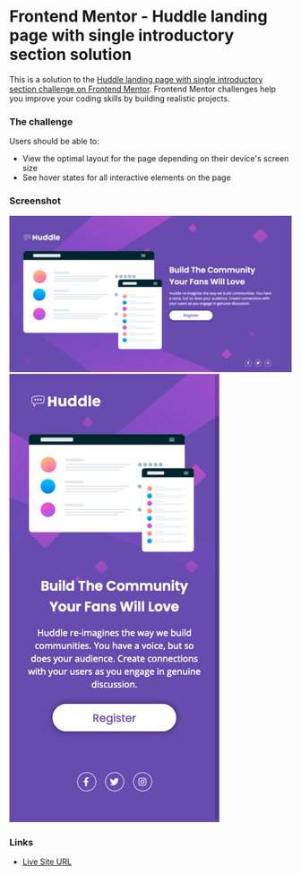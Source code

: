 # Frontend Mentor - Huddle landing page with single introductory section solution

This is a solution to the [Huddle landing page with single introductory section challenge on Frontend Mentor](https://www.frontendmentor.io/challenges/huddle-landing-page-with-a-single-introductory-section-B_2Wvxgi0). Frontend Mentor challenges help you improve your coding skills by building realistic projects.

### The challenge

Users should be able to:

-   View the optimal layout for the page depending on their device's screen size
-   See hover states for all interactive elements on the page

### Screenshot

![desktop](./screenshot/desktop-screenshot.png)
![mobile](./screenshot/mobile-screenshot.png)

### Links

-   [Live Site URL](https://ckrdi.github.io/huddle-landing-page)
